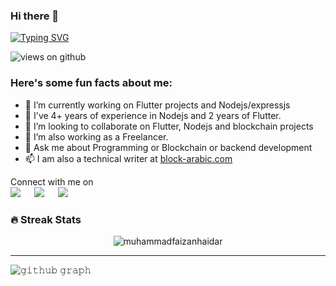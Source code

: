 ### Hi there 👋




[![Typing SVG](https://readme-typing-svg.herokuapp.com?size=21&lines=Mohamemd+aljasser;Software+engineer)](https://git.io/typing-svg)

<img src="https://komarev.com/ghpvc/?username=justmoo&label=Views&color=brightgreen&style=flat-square" alt="views on github" />

<h3> Here's some fun facts about me: </h3>

- 🔭 I’m currently working on Flutter projects and Nodejs/expressjs
- 🌱 I've 4+ years of experience in Nodejs and 2 years of Flutter.
- 👯 I’m looking to collaborate on Flutter, Nodejs and blockchain projects
- 🤔 I’m also working as a Freelancer.
- 💬 Ask me about Programming or Blockchain or backend development
- 📫 I am also a technical writer at <a href="https://block-arabic.com"> block-arabic.com </a> 


<p>Connect with me on
<br>	
<a target="_blank" href="https://www.linkedin.com/in/mohammed-aljasser-a66492151/"><img src="https://img.shields.io/badge/-LinkedIn-0077B5?style=for-the-badge&logo=Linkedin&logoColor=white"></img></a>
&emsp;
<a target="_blank" href="mailto:justmo59@gmail.com"
><img src="https://img.shields.io/badge/-Gmail-D14836?style=for-the-badge&logo=Gmail&logoColor=white"></img></a>
&emsp;
<a target="_blank" href="https://twitter.com/justmo5"><img src="https://img.shields.io/badge/-Twitter-1DA1F2?style=for-the-badge&logo=Twitter&logoColor=white"></img></a>
&emsp;



<br>
</p>

### 🔥 Streak Stats
<p align="center"><img src="https://github-readme-stats.vercel.app/api?username=justmoo&theme=gruvbox" alt="muhammadfaizanhaidar"  /></p>

<hr>






![𝚐𝚒𝚝𝚑𝚞𝚋 𝚐𝚛𝚊𝚙𝚑](https://activity-graph.herokuapp.com/graph?username=justmoo&theme=gruvbox&hide_border=true&area=true)









 

